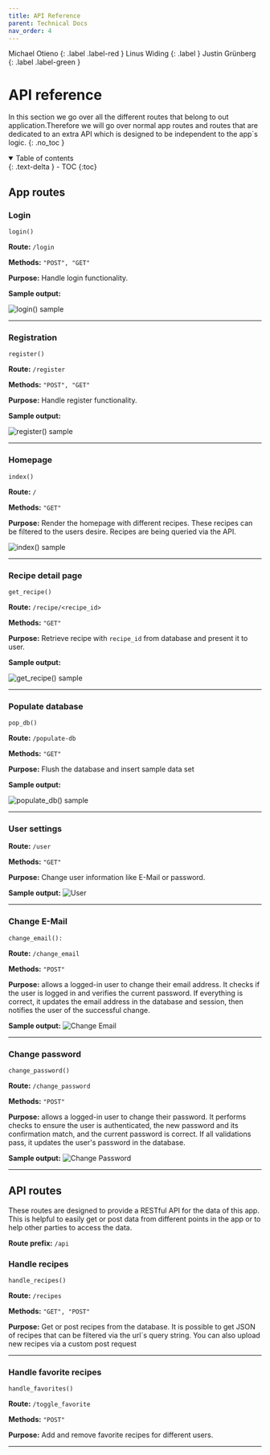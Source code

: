 ```yaml
---
title: API Reference
parent: Technical Docs
nav_order: 4
---
```


Michael Otieno
{: .label .label-red }
Linus Widing
{: .label }
Justin Grünberg
{: .label .label-green }

# API reference
In this section we go over all the different routes that belong to out application.Therefore we will go over normal app routes and routes that are dedicated to an extra API which is designed to be independent to the app´s logic. 
{: .no_toc }

<details open markdown="block">
  <summary>
    Table of contents
  </summary>
  {: .text-delta }
- TOC
{:toc}
</details>


## App routes

###  Login

`login()`

**Route:** `/login`

**Methods:** `"POST", "GET"`

**Purpose:** Handle login functionality.

**Sample output:**

![login() sample](../assets/images/login.png)

---

###  Registration

`register()`

**Route:** `/register`

**Methods:** `"POST", "GET"`

**Purpose:** Handle register functionality.

**Sample output:**

![register() sample](../assets/images/register.png)

---

###  Homepage
`index()`

**Route:** `/`

**Methods:** `"GET"`

**Purpose:** Render the homepage with different recipes. These recipes can be filtered to the users desire. Recipes are being queried via the API.

![index() sample](../assets/images/homepage.png)




---

###  Recipe detail page
`get_recipe()`

**Route:** `/recipe/<recipe_id>`

**Methods:** `"GET"`

**Purpose:** Retrieve recipe with `recipe_id` from database and present it to user.

**Sample output:**

![get_recipe() sample](../assets/images/recipe_detail.png)

---

###  Populate database

`pop_db()`

**Route:** `/populate-db`

**Methods:** `"GET"`

**Purpose:** Flush the database and insert sample data set

**Sample output:**

![populate_db() sample](../assets/images/populateDb.png)

---

### User settings
**Route:** `/user`

**Methods:** `"GET"`

**Purpose:** Change user information like E-Mail or password.

**Sample output:**
![User](../assets/images/user.png)

---

### Change E-Mail

`change_email():`

**Route:** `/change_email`

**Methods:** `"POST"`

**Purpose:** allows a logged-in user to change their email address. It checks if the user is logged in and verifies the current password. If everything is correct, it updates the email address in the database and session, then notifies the user of the successful change.

**Sample output:**
![Change Email](../assets/images/change_email.png)

---

### Change password

`change_password()`

**Route:** `/change_password`

**Methods:** `"POST"` 

**Purpose:** allows a logged-in user to change their password. It performs checks to ensure the user is authenticated, the new password and its confirmation match, and the current password is correct. If all validations pass, it updates the user's password in the database.

**Sample output:**
![Change Password](../assets/images/change_password.png)

---

## API routes
These routes are designed to provide a RESTful API for the data of this app. This is helpful to easily get or post data from different points in the app or to help other parties to access the data.

**Route prefix:** `/api` 

### Handle recipes

`handle_recipes()`

**Route:** `/recipes`

**Methods:** `"GET", "POST"` 

**Purpose:** Get or post recipes from the database. It is possible to get JSON of recipes that can be filtered via the url´s query string. You can also upload new recipes via a custom post request

---

### Handle favorite recipes

`handle_favorites()`

**Route:** `/toggle_favorite`

**Methods:** `"POST"` 

**Purpose:** Add and remove favorite recipes for different users. 

---